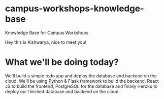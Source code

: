 # campus-workshops-knowledge-base

Knowledge Base for Campus Workshops

Hey this is Aishwarya, nice to meet you!

# What we'll be doing today?

We'll build a simple todo app and deploy the database and backend on the cloud. We'll be using Python & Flask framework to build the backend, React JS to build the frontend, PostgreSQL for the database and finally Heroku to deploy our finished database and backend on the cloud.
